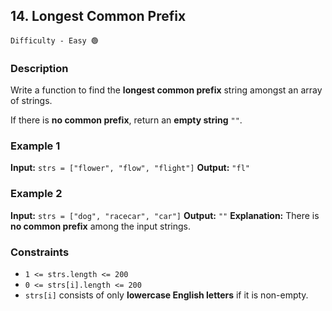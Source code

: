 ## 14. Longest Common Prefix

`Difficulty - Easy 🟢`

### Description

Write a function to find the **longest common prefix** string amongst an array of strings.

If there is **no common prefix**, return an **empty string** `""`.

### Example 1

**Input:**
`strs = ["flower", "flow", "flight"]`
**Output:**
`"fl"`

### Example 2

**Input:**
`strs = ["dog", "racecar", "car"]`
**Output:**
`""`
**Explanation:**
There is **no common prefix** among the input strings.

### Constraints

* `1 <= strs.length <= 200`
* `0 <= strs[i].length <= 200`
* `strs[i]` consists of only **lowercase English letters** if it is non-empty.
